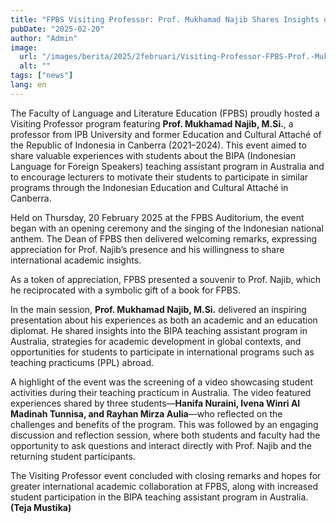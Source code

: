 ```yaml
---
title: "FPBS Visiting Professor: Prof. Mukhamad Najib Shares Insights on the BIPA Teaching Assistant Program in Australia"
pubDate: "2025-02-20"
author: "Admin"
image:
  url: "/images/berita/2025/2februari/Visiting-Professor-FPBS-Prof.-Mukhamad-Najib-Berbagi-Wawasan-tentang-Program-Guru-Bantu-BIPA-di-Australia (1).webp"
  alt: ""
tags: ["news"]
lang: en
---
```


The Faculty of Language and Literature Education (FPBS) proudly hosted a Visiting Professor program featuring **Prof. Mukhamad Najib, M.Si.**, a professor from IPB University and former Education and Cultural Attaché of the Republic of Indonesia in Canberra (2021–2024). This event aimed to share valuable experiences with students about the BIPA (Indonesian Language for Foreign Speakers) teaching assistant program in Australia and to encourage lecturers to motivate their students to participate in similar programs through the Indonesian Education and Cultural Attaché in Canberra.

Held on Thursday, 20 February 2025 at the FPBS Auditorium, the event began with an opening ceremony and the singing of the Indonesian national anthem. The Dean of FPBS then delivered welcoming remarks, expressing appreciation for Prof. Najib’s presence and his willingness to share international academic insights.

As a token of appreciation, FPBS presented a souvenir to Prof. Najib, which he reciprocated with a symbolic gift of a book for FPBS.

In the main session, **Prof. Mukhamad Najib, M.Si.** delivered an inspiring presentation about his experiences as both an academic and an education diplomat. He shared insights into the BIPA teaching assistant program in Australia, strategies for academic development in global contexts, and opportunities for students to participate in international programs such as teaching practicums (PPL) abroad.

A highlight of the event was the screening of a video showcasing student activities during their teaching practicum in Australia. The video featured experiences shared by three students—**Hanifa Nuraini, Ivena Winri Al Madinah Tunnisa, and Rayhan Mirza Aulia**—who reflected on the challenges and benefits of the program. This was followed by an engaging discussion and reflection session, where both students and faculty had the opportunity to ask questions and interact directly with Prof. Najib and the returning student participants.

The Visiting Professor event concluded with closing remarks and hopes for greater international academic collaboration at FPBS, along with increased student participation in the BIPA teaching assistant program in Australia. **(Teja Mustika)**
